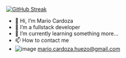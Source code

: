[![GitHub Streak](https://streak-stats.demolab.com/?user=mariocardoza)](https://git.io/streak-stats)

- 👋 Hi, I’m Mario Cardoza
- 👀 I’m a fullstack developer
- 🌱 I’m currently learning something more...
- 📫 How to contact me 
- ![image](https://user-images.githubusercontent.com/25139696/160879986-c6ab91d7-3a1c-460a-b2c9-5d997641a335.png)  mario.cardoza.huezo@gmail.com


<!---
mariocardoza/mariocardoza is a ✨ special ✨ repository because its `README.md` (this file) appears on your GitHub profile.
You can click the Preview link to take a look at your changes.
--->
